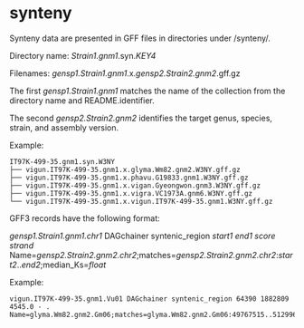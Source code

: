 # synteny

Synteny data are presented in GFF files in directories under /synteny/.

Directory name: _Strain1.gnm1_.syn._KEY4_

Filenames: _gensp1.Strain1.gnm1_.x._gensp2.Strain2.gnm2_.gff.gz

The first _gensp1.Strain1.gnm1_ matches the name of the collection from the directory name and README.identifier.

The second _gensp2.Strain2.gnm2_ identifies the target genus, species, strain, and assembly version.

Example:
```
IT97K-499-35.gnm1.syn.W3NY
├── vigun.IT97K-499-35.gnm1.x.glyma.Wm82.gnm2.W3NY.gff.gz
├── vigun.IT97K-499-35.gnm1.x.phavu.G19833.gnm1.W3NY.gff.gz
├── vigun.IT97K-499-35.gnm1.x.vigan.Gyeongwon.gnm3.W3NY.gff.gz
├── vigun.IT97K-499-35.gnm1.x.vigra.VC1973A.gnm6.W3NY.gff.gz
└── vigun.IT97K-499-35.gnm1.x.vigun.IT97K-499-35.gnm1.W3NY.gff.gz
```
GFF3 records have the following format:

_gensp1.Strain1.gnm1.chr1_ DAGchainer syntenic\_region _start1_ _end1_ _score_ _strand_ Name=_gensp2.Strain2.gnm2.chr2_;matches=_gensp2.Strain2.gnm2.chr2_:_start2_.._end2_;median_Ks=_float_

Example:
```
vigun.IT97K-499-35.gnm1.Vu01 DAGchainer syntenic_region 64390 1882809 4545.0 - . Name=glyma.Wm82.gnm2.Gm06;matches=glyma.Wm82.gnm2.Gm06:49767515..51299643;median_Ks=0.3641
```
